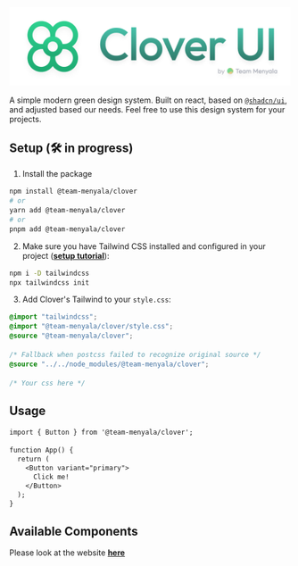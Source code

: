 <img src="https://raw.githubusercontent.com/Team-Menyala/clover-design-system/main/.github/clover-ui-logo.png" alt="Clover Design System" /><br/>

A simple modern green design system. Built on react, based on [`@shadcn/ui`](https://ui.shadcn.com/), and adjusted based our needs. Feel free to use this design system for your projects.

## Setup (🛠️ in progress)

1. Install the package
```bash
npm install @team-menyala/clover
# or
yarn add @team-menyala/clover
# or
pnpm add @team-menyala/clover
```

2. Make sure you have Tailwind CSS installed and configured in your project ([__setup tutorial__](https://tailwindcss.com/docs/installation/)):
```bash
npm i -D tailwindcss
npx tailwindcss init
```

3. Add Clover's Tailwind to your `style.css`:
```css
@import "tailwindcss";
@import "@team-menyala/clover/style.css";
@source "@team-menyala/clover";

/* Fallback when postcss failed to recognize original source */
@source "../../node_modules/@team-menyala/clover";

/* Your css here */
```

## Usage

```tsx
import { Button } from '@team-menyala/clover';

function App() {
  return (
    <Button variant="primary">
      Click me!
    </Button>
  );
}
```

## Available Components

Please look at the website [__here__](https://clover-design-system.vercel.app)